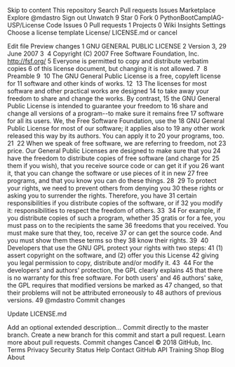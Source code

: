 Skip to content
This repository
Search
Pull requests
Issues
Marketplace
Explore
 @mdastro
 Sign out
 Unwatch 9
  Star 0  Fork 0 PythonBootCampIAG-USP/License
 Code  Issues 0  Pull requests 1  Projects 0  Wiki  Insights  Settings
Choose a license template License/ 
LICENSE.md
   or cancel
    
 Edit file    Preview changes
1
                    GNU GENERAL PUBLIC LICENSE
2
                       Version 3, 29 June 2007
3
​
4
 Copyright (C) 2007 Free Software Foundation, Inc. <http://fsf.org/>
5
 Everyone is permitted to copy and distribute verbatim copies
6
 of this license document, but changing it is not allowed.
7
​
8
                            Preamble
9
​
10
  The GNU General Public License is a free, copyleft license for
11
software and other kinds of works.
12
​
13
  The licenses for most software and other practical works are designed
14
to take away your freedom to share and change the works.  By contrast,
15
the GNU General Public License is intended to guarantee your freedom to
16
share and change all versions of a program--to make sure it remains free
17
software for all its users.  We, the Free Software Foundation, use the
18
GNU General Public License for most of our software; it applies also to
19
any other work released this way by its authors.  You can apply it to
20
your programs, too.
21
​
22
  When we speak of free software, we are referring to freedom, not
23
price.  Our General Public Licenses are designed to make sure that you
24
have the freedom to distribute copies of free software (and charge for
25
them if you wish), that you receive source code or can get it if you
26
want it, that you can change the software or use pieces of it in new
27
free programs, and that you know you can do these things.
28
​
29
  To protect your rights, we need to prevent others from denying you
30
these rights or asking you to surrender the rights.  Therefore, you have
31
certain responsibilities if you distribute copies of the software, or if
32
you modify it: responsibilities to respect the freedom of others.
33
​
34
  For example, if you distribute copies of such a program, whether
35
gratis or for a fee, you must pass on to the recipients the same
36
freedoms that you received.  You must make sure that they, too, receive
37
or can get the source code.  And you must show them these terms so they
38
know their rights.
39
​
40
  Developers that use the GNU GPL protect your rights with two steps:
41
(1) assert copyright on the software, and (2) offer you this License
42
giving you legal permission to copy, distribute and/or modify it.
43
​
44
  For the developers' and authors' protection, the GPL clearly explains
45
that there is no warranty for this free software.  For both users' and
46
authors' sake, the GPL requires that modified versions be marked as
47
changed, so that their problems will not be attributed erroneously to
48
authors of previous versions.
49
​
@mdastro
Commit changes

Update LICENSE.md

Add an optional extended description…
  Commit directly to the master branch.
  Create a new branch for this commit and start a pull request. Learn more about pull requests.
Commit changes  Cancel
© 2018 GitHub, Inc.
Terms
Privacy
Security
Status
Help
Contact GitHub
API
Training
Shop
Blog
About
